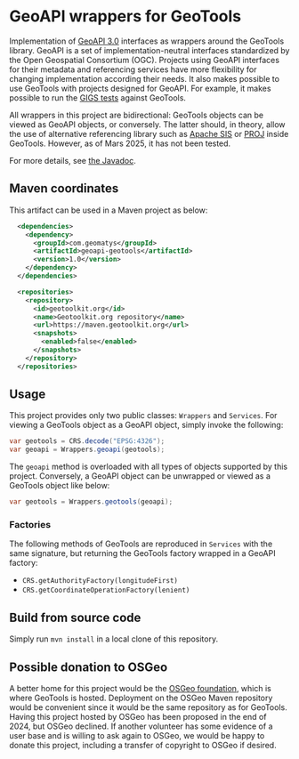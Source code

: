 # GeoAPI wrappers for GeoTools

Implementation of [GeoAPI 3.0](https://www.geoapi.org/) interfaces as wrappers around the GeoTools library.
GeoAPI is a set of implementation-neutral interfaces standardized by the Open Geospatial Consortium (OGC).
Projects using GeoAPI interfaces for their metadata and referencing services have more flexibility
for changing implementation according their needs.
It also makes possible to use GeoTools with projects designed for GeoAPI.
For example, it makes possible to run the [GIGS tests](https://github.com/IOGP-GIGS/GIGSGeoAPI) against GeoTools.

All wrappers in this project are bidirectional:
GeoTools objects can be viewed as GeoAPI objects, or conversely.
The latter should, in theory, allow the use of alternative referencing library
such as [Apache SIS](https://sis.apache.org/) or [PROJ](https://github.com/OSGeo/PROJ-JNI) inside GeoTools.
However, as of Mars 2025, it has not been tested.

For more details, see [the Javadoc](https://geomatys.github.io/geoapi-gt-wrappers/).


## Maven coordinates
This artifact can be used in a Maven project as below:

```xml
  <dependencies>
    <dependency>
      <groupId>com.geomatys</groupId>
      <artifactId>geoapi-geotools</artifactId>
      <version>1.0</version>
    </dependency>
  </dependencies>

  <repositories>
    <repository>
      <id>geotoolkit.org</id>
      <name>Geotoolkit.org repository</name>
      <url>https://maven.geotoolkit.org</url>
      <snapshots>
        <enabled>false</enabled>
      </snapshots>
    </repository>
  </repositories>
```


## Usage
This project provides only two public classes: `Wrappers` and `Services`.
For viewing a GeoTools object as a GeoAPI object, simply invoke the following:

```java
var geotools = CRS.decode("EPSG:4326");
var geoapi = Wrappers.geoapi(geotools);
```

The `geoapi` method is overloaded with all types of objects supported by this project.
Conversely, a GeoAPI object can be unwrapped or viewed as a GeoTools object like below:

```java
var geotools = Wrappers.geotools(geoapi);
```

### Factories
The following methods of GeoTools are reproduced in `Services` with the same signature,
but returning the GeoTools factory wrapped in a GeoAPI factory:

* `CRS.getAuthorityFactory(longitudeFirst)`
* `CRS.getCoordinateOperationFactory(lenient)`


## Build from source code
Simply run `mvn install` in a local clone of this repository.


## Possible donation to OSGeo
A better home for this project would be the [OSGeo foundation](https://www.osgeo.org/), which is where GeoTools is hosted.
Deployment on the OSGeo Maven repository would be convenient since it would be the same repository as for GeoTools.
Having this project hosted by OSGeo has been proposed in the end of 2024, but OSGeo declined.
If another volunteer has some evidence of a user base and is willing to ask again to OSGeo,
we would be happy to donate this project, including a transfer of copyright to OSGeo if desired.
